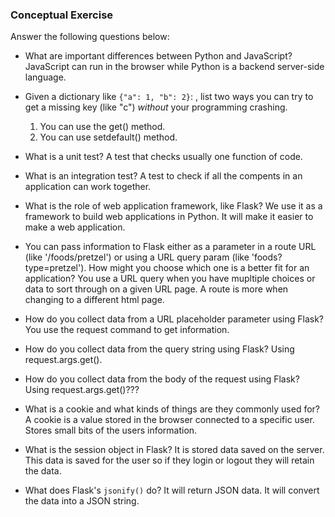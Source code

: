 ### Conceptual Exercise

Answer the following questions below:

- What are important differences between Python and JavaScript?
  JavaScript can run in the browser while Python is a backend server-side language.


- Given a dictionary like ``{"a": 1, "b": 2}``: , list two ways you
  can try to get a missing key (like "c") *without* your programming
  crashing.
  1. You can use the get() method. 
  2. You can use setdefault() method.

- What is a unit test?
  A test that checks usually one function of code. 


- What is an integration test?
  A test to check if all the compents in an application can work together.

- What is the role of web application framework, like Flask?
  We use it as a framework to build web applications in Python. It will make it easier to make a web application.

- You can pass information to Flask either as a parameter in a route URL
  (like '/foods/pretzel') or using a URL query param (like
  'foods?type=pretzel'). How might you choose which one is a better fit
  for an application?
  You use a URL query when you have mupltiple choices or data to sort through on a given URL page. A route is more when changing to a different html page.

- How do you collect data from a URL placeholder parameter using Flask?
  You use the request command to get information.

- How do you collect data from the query string using Flask?
  Using request.args.get().

- How do you collect data from the body of the request using Flask?
  Using request.args.get()???

- What is a cookie and what kinds of things are they commonly used for?
  A cookie is a value stored in the browser connected to a specific user. Stores small bits of the users information.

- What is the session object in Flask?
  It is stored data saved on the server. This data is saved for the user so if they login or logout they will retain the data.

- What does Flask's `jsonify()` do?
  It will return JSON data. It will convert the data into a JSON string.